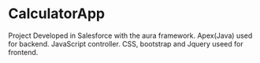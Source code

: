 # CalculatorApp
Project Developed in Salesforce with the aura framework. Apex(Java) used for backend. JavaScript controller. CSS, bootstrap and Jquery useed for frontend.
